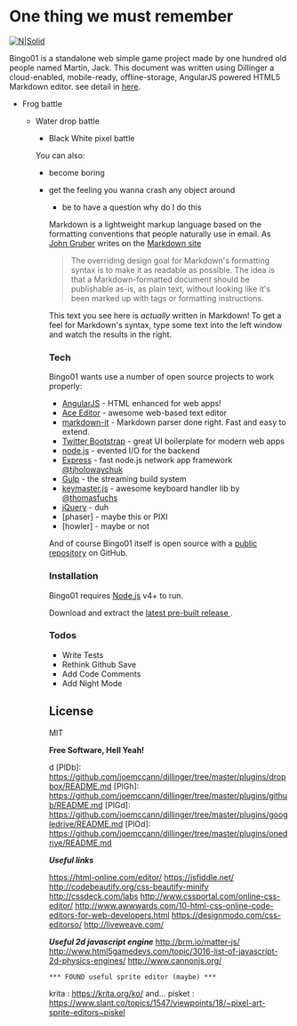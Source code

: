 # One thing we must remember

[![N|Solid](https://avatars0.githubusercontent.com/u/22369252?v=3&s=100)](https://github.com/account)

Bingo01 is a standalone web simple game project made by one hundred old people named Martin, Jack.
This document was written using Dillinger a cloud-enabled, mobile-ready, offline-storage, AngularJS powered HTML5 Markdown editor. see detail in [here](http://dillinger.io/).

  - Frog battle
    - Water drop battle
      - Black White pixel battle

      You can also:
        - become boring
	  - get the feeling you wanna crash any object around
	    - be to have a question why do I do this

	    Markdown is a lightweight markup language based on the formatting conventions that people naturally use in email.  As [John Gruber] writes on the [Markdown site][df1]

	    > The overriding design goal for Markdown's
	    > formatting syntax is to make it as readable
	    > as possible. The idea is that a
	    > Markdown-formatted document should be
	    > publishable as-is, as plain text, without
	    > looking like it's been marked up with tags
	    > or formatting instructions.

	    This text you see here is *actually* written in Markdown! To get a feel for Markdown's syntax, type some text into the left window and watch the results in the right.

	    ### Tech

	    Bingo01 wants use a number of open source projects to work properly:

	    * [AngularJS] - HTML enhanced for web apps!
	    * [Ace Editor] - awesome web-based text editor
	    * [markdown-it] - Markdown parser done right. Fast and easy to extend.
	    * [Twitter Bootstrap] - great UI boilerplate for modern web apps
	    * [node.js] - evented I/O for the backend
	    * [Express] - fast node.js network app framework [@tjholowaychuk]
	    * [Gulp] - the streaming build system
	    * [keymaster.js] - awesome keyboard handler lib by [@thomasfuchs]
	    * [jQuery] - duh
	    * [phaser] - maybe this or PIXI
	    * [howler] - maybe or not

	    And of course Bingo01 itself is open source with a [public repository][dill]
	     on GitHub.

	     ### Installation

	     Bingo01 requires [Node.js](https://nodejs.org/) v4+ to run.


	     Download and extract the [ latest pre-built release ](https://github.com/Disbe/hobby01).

	     ### Todos

	      - Write Tests
	      - Rethink Github Save
	      - Add Code Comments
	      - Add Night Mode

	     License
	     ----

	     MIT


	     **Free Software, Hell Yeah!**

	     [//]: # (These are reference links used in the body of this note and get stripped out when the markdown processor does its job. There is no need to format nicely because it shouldn't be seen. Thanks SO - http://stackoverflow.com/questions/4823468/store-comments-in-markdown-syntax)


	    [dill]: <https://github.com/joemccann/dillinger>
            [git-repo-url]: <https://github.com/joemccann/dillinger.git>
            [john gruber]: <http://daringfireball.net>
            [@thomasfuchs]: <http://twitter.com/thomasfuchs>
            [df1]: <http://daringfireball.net/projects/markdown/>
	    [markdown-it]: <https://github.com/markdown-it/markdown-it>
	    [Ace Editor]: <http://ace.ajax.org>
            [node.js]: <http://nodejs.org>
	    [Twitter Bootstrap]: <http://twitter.github.com/bootstrap/>
	    [keymaster.js]: <https://github.com/madrobby/keymaster>
            [jQuery]: <http://jquery.com>
	    [@tjholowaychuk]: <http://twitter.com/tjholowaychuk>
	    [express]: <http://expressjs.com>
	    [AngularJS]: <http://angularjs.org>
	    [Gulp]: <http://gulpjs.com>
d
            [PlDb]: <https://github.com/joemccann/dillinger/tree/master/plugins/dropbox/README.md>
	    [PlGh]:  <https://github.com/joemccann/dillinger/tree/master/plugins/github/README.md>
            [PlGd]: <https://github.com/joemccann/dillinger/tree/master/plugins/googledrive/README.md>
            [PlOd]: <https://github.com/joemccann/dillinger/tree/master/plugins/onedrive/README.md>


	    ***Useful links***

	    https://html-online.com/editor/
	    https://jsfiddle.net/
	    http://codebeautify.org/css-beautify-minify
	    http://cssdeck.com/labs
	    http://www.cssportal.com/online-css-editor/
	    http://www.awwwards.com/10-html-css-online-code-editors-for-web-developers.html
	    https://designmodo.com/css-editorso/
	    http://liveweave.com/

	    ***Useful 2d javascript engine***
	    http://brm.io/matter-js/
	    http://www.html5gamedevs.com/topic/3016-list-of-javascript-2d-physics-engines/
	    http://www.cannonjs.org/

            *** FOUND useful sprite editor (maybe) ***
	    krita  : https://krita.org/ko/
	    and...
	    pisket : https://www.slant.co/topics/1547/viewpoints/18/~pixel-art-sprite-editors~piskel

